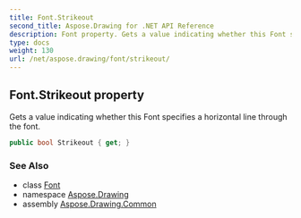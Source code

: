 ```yaml
---
title: Font.Strikeout
second_title: Aspose.Drawing for .NET API Reference
description: Font property. Gets a value indicating whether this Font specifies a horizontal line through the font
type: docs
weight: 130
url: /net/aspose.drawing/font/strikeout/
---
```

## Font.Strikeout property

Gets a value indicating whether this Font specifies a horizontal line through the font.

```csharp
public bool Strikeout { get; }
```

### See Also

* class [Font](../)
* namespace [Aspose.Drawing](../../font/)
* assembly [Aspose.Drawing.Common](../../../)



